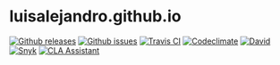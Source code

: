 # luisalejandro.github.io

[![Github releases](https://img.shields.io/github/release/LuisAlejandro/luisalejandro.github.io.svg)](https://github.com/LuisAlejandro/luisalejandro.github.io/releases)
[![Github issues](https://img.shields.io/github/issues/LuisAlejandro/luisalejandro.github.io)](https://github.com/LuisAlejandro/luisalejandro.github.io/issues?q=is%3Aopen)
[![Travis CI](https://img.shields.io/travis/LuisAlejandro/luisalejandro.github.io.svg)](https://travis-ci.com/LuisAlejandro/luisalejandro.github.io)
[![Codeclimate](https://codeclimate.com/github/LuisAlejandro/luisalejandro.github.io/badges/gpa.svg)](https://codeclimate.com/github/LuisAlejandro/luisalejandro.github.io)
[![David](https://david-dm.org/LuisAlejandro/luisalejandro.github.io/dev-status.svg)](https://david-dm.org/LuisAlejandro/luisalejandro.github.io)
[![Snyk](https://snyk.io/test/github/LuisAlejandro/luisalejandro.github.io/badge.svg)](https://snyk.io/test/github/LuisAlejandro/luisalejandro.github.io)
[![CLA Assistant](https://cla-assistant.io/readme/badge/LuisAlejandro/luisalejandro.github.io)](https://cla-assistant.io/LuisAlejandro/luisalejandro.github.io)

